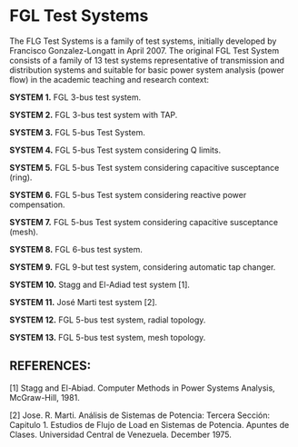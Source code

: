 # FGL Test Systems
The FLG Test Systems is a family of test systems, initially developed by Francisco Gonzalez-Longatt in April 2007.
The original FGL Test System consists of a family of 13 test systems representative of transmission and distribution systems and suitable for basic power system analysis (power flow) in the academic teaching and research context: 

**SYSTEM 1.**	FGL 3-bus test system.

**SYSTEM 2.**	FGL 3-bus test system with TAP.	

**SYSTEM 3.**	FGL 5-bus Test System.	

**SYSTEM 4.** FGL 5-bus Test system considering Q limits.	

**SYSTEM 5.**	FGL 5-bus Test system considering capacitive susceptance (ring).	

**SYSTEM 6.**	FGL 5-bus Test system considering reactive power compensation.	

**SYSTEM 7.**	FGL 5-bus Test system considering capacitive susceptance (mesh).	

**SYSTEM 8.**	FGL 6-bus test system.	

**SYSTEM 9.**	FGL 9-but test system, considering automatic tap changer.	

**SYSTEM 10.**	Stagg and El-Adiad test system [1].	

**SYSTEM 11.**	José Marti test system [2].	

**SYSTEM 12.**	FGL 5-bus test system, radial topology.	

**SYSTEM 13.**	FGL 5-bus test system, mesh topology.	


## REFERENCES:

[1]	Stagg and El-Abiad. Computer Methods in Power Systems Analysis, McGraw-Hill, 1981.

[2]	Jose. R. Marti. Análisis de Sistemas de Potencia: Tercera Sección: Capitulo 1. Estudios de Flujo de Load en Sistemas de Potencia. Apuntes de Clases. Universidad Central de Venezuela. December 1975.
